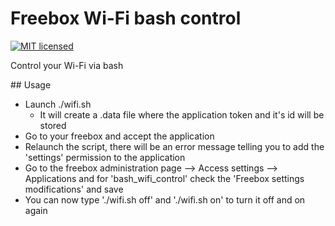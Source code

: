 # Freebox Wi-Fi bash control

[![MIT licensed](https://img.shields.io/badge/license-MIT-blue.svg)](https://tldrlegal.com/license/mit-license#summary)

Control your Wi-Fi via bash

## Usage

* Launch ./wifi.sh
    * It will create a .data file where the application token and it's id will be stored
* Go to your freebox and accept the application
* Relaunch the script, there will be an error message telling you to add the 'settings' permission to the application
* Go to the freebox administration page --> Access settings --> Applications and for 'bash_wifi_control' check the 'Freebox settings modifications' and save
* You can now type './wifi.sh off' and './wifi.sh on' to turn it off and on again
